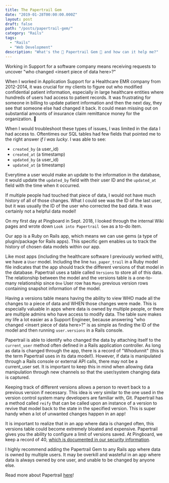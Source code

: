 ```yaml
---
title: The Papertrail Gem
date: "2019-01-28T00:00:00.000Z"
layout: post
draft: false
path: "/posts/papertrail-gem/"
category: "Rails"
tags:
  - "Rails"
  - "Web Development"
description: "What's the 📄 Papertrail Gem 💎 and how can it help me?"
---
```


Working in Support for a software company means receiving requests to uncover "who changed \<insert piece of data here\>?"

When I worked in Application Support for a Healthcare EMR company from 2012-2014, it was crucial for my clients to figure out who modified confidential patient information, especially in large healthcare entities where hundreds of users had access to patient records.  It was frustrating for someone in billing to update patient information and then the next day, they see that someone else had changed it back.  It could mean missing out on substantial amounts of insurance claim remittance money for the organization. 💸

When I would troubleshoot these types of issues, I was limited in the data I had access to.  Oftentimes our SQL tables had few fields that pointed me to the right answer _if I was lucky_.  I was able to see:
- `created_by` (a user_id)
- `created_at` (a timestamp)
- `updated_by` (a user_id)
- `updated_at` (a timestamp)

Everytime a user would make an update to the information in the database, it would update the `updated_by` field with their user ID and the `updated_at` field with the time when it occurred.

If multiple people had touched that piece of data, I would not have much history of all of those changes.  What I could see was the ID of the last user, but it was usually the ID of the user who corrected the bad data.  It was certainly not a helpful data model!

On my first day at Pingboard in Sept. 2018, I looked through the internal Wiki pages and wrote down `Look into Papertrail Gem` as a to-do item.

Our app is a Ruby on Rails app, which means we can use gems (a type of plugin/package for Rails apps).  This specific gem enables us to track the history of chosen data models within our app.

Like most apps (including the healthcare software I previously worked with), we have a `User` model.  Including the line `has_paper_trail` in a Ruby model file indicates that the app should track the different versions of that model in the database.  Papertrail uses a table called `Versions` to store all of this data.  The relationship between the model and the versions table is a one-to-many relationship since `One` User row has `Many` previous version rows containing snapshot information of the model.

Having a versions table means having the ability to view WHO made all the changes to a piece of data and WHEN those changes were made.  This is especially valuable in apps where data is owned by multiple people, or there are multiple admins who have access to modify data.  The table sure makes my life a lot easier as a Support Engineer, because answering "who changed \<insert piece of data here\>?" is as simple as finding the ID of the model and then running `user.versions` in a Rails console.

Papertrail is able to identify who changed the data by attaching itself to the `current_user` method often defined in a Rails application controller.  As long as data is changed through the app, there is a record of "Whodunnit" (this is the term Papertrail uses in its data model!).  However, if data is manipulated through a Rails console or external API calls, there may not be a current_user set.  It is important to keep this in mind when allowing data manipulation through new channels so that the user/system changing data is captured.

Keeping track of different versions allows a person to revert back to a previous version if necessary. This idea is very similar to the one used in the version control system many developers are familiar with, Git.  Papertrail has a method called `reify` that can be called upon an instance of a version to revive that model back to the state in the specified version. This is super handy when a lot of unwanted changes happen in an app!

It is important to realize that in an app where data is changed often, this versions table could become extremely bloated and expensive.  Papertrail gives you the ability to configure a limit of versions saved.  At Pingboard, we keep a record of 40, [which is documented in our security information](https://pingboard.com/security).

I highly recommend adding the Papertrail Gem to any Rails app where data is owned by multiple users.  It may be overkill and wasteful in an app where data is always owned by one user, and unable to be changed by anyone else.

Read more about Papertrail [here](https://github.com/paper-trail-gem/paper_trail)!
